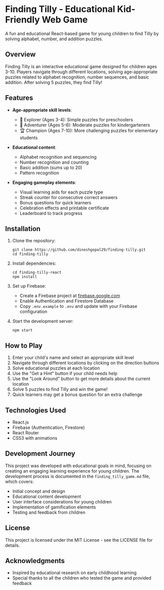 # Finding Tilly - Educational Kid-Friendly Web Game

A fun and educational React-based game for young children to find Tilly by solving alphabet, number, and addition puzzles.

## Overview

Finding Tilly is an interactive educational game designed for children ages 3-10. Players navigate through different locations, solving age-appropriate puzzles related to alphabet recognition, number sequences, and basic addition. After solving 5 puzzles, they find Tilly!

## Features

- **Age-appropriate skill levels**:
  - 🌱 Explorer (Ages 3-4): Simple puzzles for preschoolers
  - 🌟 Adventurer (Ages 5-6): Moderate puzzles for kindergarteners
  - 🏆 Champion (Ages 7-10): More challenging puzzles for elementary students

- **Educational content**:
  - Alphabet recognition and sequencing
  - Number recognition and counting
  - Basic addition (sums up to 20)
  - Pattern recognition

- **Engaging gameplay elements**:
  - Visual learning aids for each puzzle type
  - Streak counter for consecutive correct answers
  - Bonus questions for quick learners
  - Celebration effects and printable certificate
  - Leaderboard to track progress

## Installation

1. Clone the repository:
   ```
   git clone https://github.com/dineshgopal29/finding-tilly.git
   cd finding-tilly
   ```

2. Install dependencies:
   ```
   cd finding-tilly-react
   npm install
   ```

3. Set up Firebase:
   - Create a Firebase project at [firebase.google.com](https://firebase.google.com)
   - Enable Authentication and Firestore Database
   - Copy `.env.example` to `.env` and update with your Firebase configuration

4. Start the development server:
   ```
   npm start
   ```

## How to Play

1. Enter your child's name and select an appropriate skill level
2. Navigate through different locations by clicking on the direction buttons
3. Solve educational puzzles at each location
4. Use the "Get a Hint" button if your child needs help
5. Use the "Look Around" button to get more details about the current location
6. Solve 5 puzzles to find Tilly and win the game!
7. Quick learners may get a bonus question for an extra challenge

## Technologies Used

- React.js
- Firebase (Authentication, Firestore)
- React Router
- CSS3 with animations

## Development Journey

This project was developed with educational goals in mind, focusing on creating an engaging learning experience for young children. The development process is documented in the `finding_tilly_game.md` file, which covers:

- Initial concept and design
- Educational content development
- User interface considerations for young children
- Implementation of gamification elements
- Testing and feedback from children

## License

This project is licensed under the MIT License - see the LICENSE file for details.

## Acknowledgments

- Inspired by educational research on early childhood learning
- Special thanks to all the children who tested the game and provided feedback
